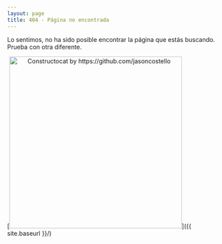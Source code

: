 ```yaml
---
layout: page
title: 404 - Página no encontrada
---
```


Lo sentimos, no ha sido posible encontrar la página que estás buscando. Prueba con otra diferente.

[<img src="{{ site.baseurl }}/images/404.jpg" alt="Constructocat by https://github.com/jasoncostello" style="text-align:center;width: 400px;"/>]({{ site.baseurl }}/)
